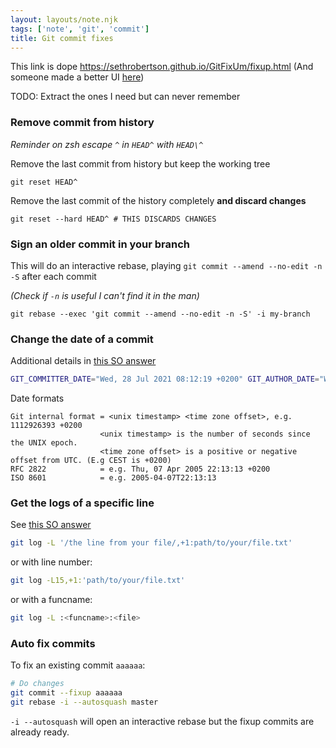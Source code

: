 ```yaml
---
layout: layouts/note.njk
tags: ['note', 'git', 'commit']
title: Git commit fixes
---
```


This link is dope https://sethrobertson.github.io/GitFixUm/fixup.html
(And someone made a better UI [here](https://sukima.github.io/GitFixUm/))

TODO: Extract the ones I need but can never remember

### Remove commit from history

_Reminder on zsh escape `^` in `HEAD^` with `HEAD\^`_

Remove the last commit from history but keep the working tree

    git reset HEAD^

Remove the last commit of the history completely **and discard changes**

    git reset --hard HEAD^ # THIS DISCARDS CHANGES

### Sign an older commit in your branch

This will do an interactive rebase, playing `git commit --amend --no-edit -n -S`
after each commit

_(Check if `-n` is useful I can't find it in the man)_

    git rebase --exec 'git commit --amend --no-edit -n -S' -i my-branch

### Change the date of a commit

Additional details in [this SO answer](https://stackoverflow.com/a/3898842)

```bash
GIT_COMMITTER_DATE="Wed, 28 Jul 2021 08:12:19 +0200" GIT_AUTHOR_DATE="Wed, 28 Jul 2021 08:12:19 +0200" git commit
```

Date formats

```
Git internal format = <unix timestamp> <time zone offset>, e.g.  1112926393 +0200
                    <unix timestamp> is the number of seconds since the UNIX epoch.
                    <time zone offset> is a positive or negative offset from UTC. (E.g CEST is +0200)
RFC 2822            = e.g. Thu, 07 Apr 2005 22:13:13 +0200
ISO 8601            = e.g. 2005-04-07T22:13:13
```

### Get the logs of a specific line

See [this SO answer](https://stackoverflow.com/a/50473741)

```bash
git log -L '/the line from your file/,+1:path/to/your/file.txt'
```

or with line number:

```bash
git log -L15,+1:'path/to/your/file.txt'
```

or with a funcname:

```bash
git log -L :<funcname>:<file>
```

### Auto fix commits

To fix an existing commit `aaaaaa`:

```bash
# Do changes
git commit --fixup aaaaaa
git rebase -i --autosquash master
```

`-i --autosquash` will open an interactive rebase but the fixup commits are already ready.
